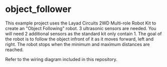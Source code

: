 # object_follower
This example project uses the Layad Circuits 2WD Multi-role Robot Kit to create an "Object Following" robot. 3 ultrasonic sensors are needed. You will need 2 additional sensors as the standard kit only contain 1. The goal of the robot is to follow the object infront of it as it moves forward, left and right. The robot stops when the minimum and maximum distances are reached. 

Refer to the wiring diagram included in this repository.
